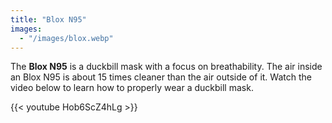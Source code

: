 ```yaml
---
title: "Blox N95"
images:
  - "/images/blox.webp"
---
```


The **Blox N95** is a duckbill mask with a focus on breathability. The air inside an Blox N95 is about 15 times cleaner than the air outside of it. Watch the video below to learn how to properly wear a duckbill mask.

{{< youtube Hob6ScZ4hLg >}}